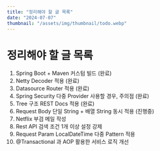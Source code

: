 ```yaml
---
title: "정리해야 할 글 목록"
date: "2024-07-07"
thumbnail: "/assets/img/thumbnail/todo.webp"
---
```


# 정리해야 할 글 목록

1. Spring Boot + Maven 커스텀 빌드 (완료)
2. Netty Decoder 적용 (완료)
3. Datasource Router 적용 (완료)
4. Spring Security 다중 Provider 사용할 경우, 주의점 (완료)
5. Tree 구조 REST Docs 적용 (완료)
6. Request Body 단일 String + 배열 String 동시 적용 (진행중)
7. Netflix 부검 메일 작성
8. Rest API 검색 조건 1개 이상 설정 강제
9. Request Param LocalDateTime 다중 Pattern 적용
10. @Transactional 과 AOP 활용한 서비스 로직 개선